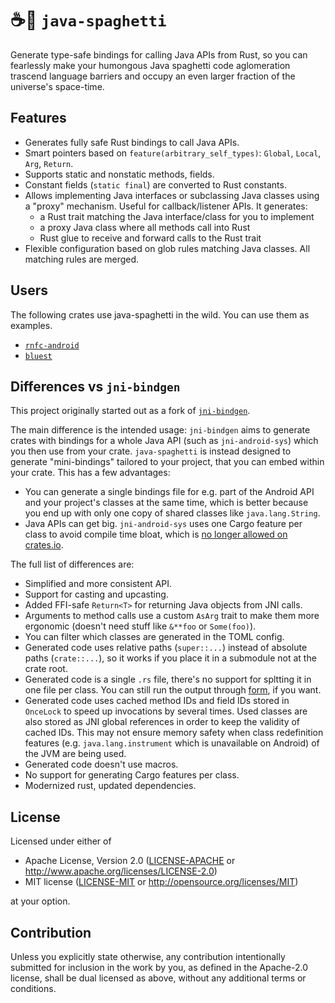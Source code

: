 # ☕️🍝 `java-spaghetti`

Generate type-safe bindings for calling Java APIs from Rust, so you can fearlessly make your humongous Java spaghetti code aglomeration trascend language barriers and occupy an even larger fraction of the universe's space-time.

## Features

- Generates fully safe Rust bindings to call Java APIs.
- Smart pointers based on `feature(arbitrary_self_types)`: `Global`, `Local`, `Arg`, `Return`.
- Supports static and nonstatic methods, fields.
- Constant fields (`static final`) are converted to Rust constants.
- Allows implementing Java interfaces or subclassing Java classes using a "proxy" mechanism. Useful for callback/listener APIs. It generates:
    - a Rust trait matching the Java interface/class for you to implement
    - a proxy Java class where all methods call into Rust
    - Rust glue to receive and forward calls to the Rust trait
- Flexible configuration based on glob rules matching Java classes. All matching rules are merged.

## Users 

The following crates use java-spaghetti in the wild. You can use them as examples.

- [`rnfc-android`](https://github.com/embassy-rs/rnfc/tree/master/rnfc-android)
- [`bluest`](https://github.com/akiles-dev/bluest/tree/update-spaghetti/src/android)

## Differences vs `jni-bindgen`

This project originally started out as a fork of [`jni-bindgen`](https://github.com/MaulingMonkey/jni-bindgen).

The main difference is the intended usage: `jni-bindgen` aims to generate crates with bindings for a whole Java API (such as `jni-android-sys`) which
you then use from your crate. `java-spaghetti` is instead designed to generate "mini-bindings" tailored to your project, that you can embed within your crate. This has a few advantages:

- You can generate a single bindings file for e.g. part of the Android API and your project's classes at the same time, which is better because you end up with only one copy of shared classes like `java.lang.String`.
- Java APIs can get big. `jni-android-sys` uses one Cargo feature per class to avoid compile time bloat, which is [no longer allowed on crates.io](https://blog.rust-lang.org/2023/10/26/broken-badges-and-23k-keywords.html).

The full list of differences are:

- Simplified and more consistent API.
- Support for casting and upcasting.
- Added FFI-safe `Return<T>` for returning Java objects from JNI calls.
- Arguments to method calls use a custom `AsArg` trait to make them more ergonomic (doesn't need stuff like `&**foo` or `Some(foo)`).
- You can filter which classes are generated in the TOML config.
- Generated code uses relative paths (`super::...`) instead of absolute paths (`crate::...`), so it works if you place it in a submodule not at the crate root.
- Generated code is a single `.rs` file, there's no support for spltting it in one file per class. You can still run the output through [form](https://github.com/djmcgill/form), if you want.
- Generated code uses cached method IDs and field IDs stored in `OnceLock` to speed up invocations by several times. Used classes are also stored as JNI global references in order to keep the validity of cached IDs. This may not ensure memory safety when class redefinition features (e.g. `java.lang.instrument` which is unavailable on Android) of the JVM are being used.
- Generated code doesn't use macros.
- No support for generating Cargo features per class.
- Modernized rust, updated dependencies.

## License

Licensed under either of

* Apache License, Version 2.0 ([LICENSE-APACHE](LICENSE-APACHE) or http://www.apache.org/licenses/LICENSE-2.0)
* MIT license ([LICENSE-MIT](LICENSE-MIT) or http://opensource.org/licenses/MIT)

at your option.

## Contribution

Unless you explicitly state otherwise, any contribution intentionally submitted
for inclusion in the work by you, as defined in the Apache-2.0 license, shall be
dual licensed as above, without any additional terms or conditions.
